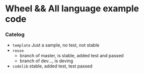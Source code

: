 # Wheel && All language example code

### Catelog

* `template` Just a sample, no test, not stable
* `reuse`
    * branch of master, is stable, added test and passed
    * branch of dev..., is deving
* `codelib` stable, added test, test passed
